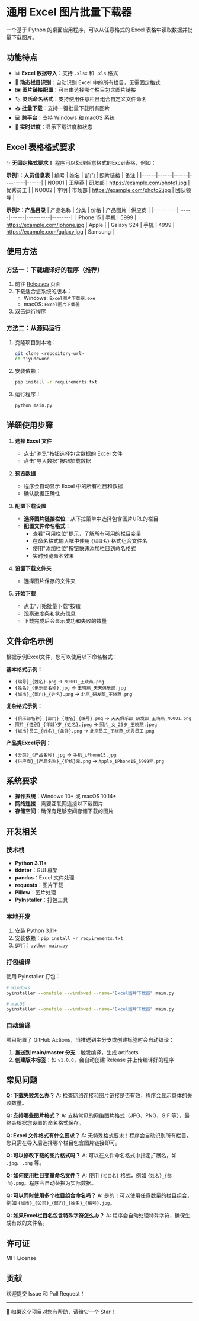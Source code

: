 # 通用 Excel 图片批量下载器

一个基于 Python 的桌面应用程序，可以从任意格式的 Excel 表格中读取数据并批量下载图片。

## 功能特点


- 📊 **Excel 数据导入**：支持 `.xlsx` 和 `.xls` 格式
- 🔧 **动态栏目识别**：自动识别 Excel 中的所有栏目，无需固定格式
- 🖼️ **图片链接配置**：可自由选择哪个栏目包含图片链接
- 🏷️ **灵活命名格式**：支持使用任意栏目组合自定义文件命名
- 📥 **批量下载**：支持一键批量下载所有图片
- 💻 **跨平台**：支持 Windows 和 macOS 系统
- 🔄 **实时进度**：显示下载进度和状态

## Excel 表格格式要求

✨ **无固定格式要求！** 程序可以处理任意格式的Excel表格，例如：

**示例1：人员信息表**
| 编号 | 姓名 | 部门 | 照片链接 | 备注 |
|------|------|------|---------|------|
| NO001 | 王晓燕 | 研发部 | https://example.com/photo1.jpg | 优秀员工 |
| NO002 | 李明 | 市场部 | https://example.com/photo2.jpg | 团队领导 |

**示例2：产品目录**
| 产品名称 | 分类 | 价格 | 产品图片 | 供应商 |
|----------|------|------|----------|--------|
| iPhone 15 | 手机 | 5999 | https://example.com/iphone.jpg | Apple |
| Galaxy S24 | 手机 | 4999 | https://example.com/galaxy.jpg | Samsung |

## 使用方法

### 方法一：下载编译好的程序（推荐）

1. 前往 [Releases](../../releases) 页面
2. 下载适合您系统的版本：
   - Windows: `Excel图片下载器.exe`
   - macOS: `Excel图片下载器`
3. 双击运行程序

### 方法二：从源码运行

1. 克隆项目到本地：
   ```bash
   git clone <repository-url>
   cd tiyudowond
   ```

2. 安装依赖：
   ```bash
   pip install -r requirements.txt
   ```

3. 运行程序：
   ```bash
   python main.py
   ```

## 详细使用步骤

1. **选择 Excel 文件**
   - 点击"浏览"按钮选择包含数据的 Excel 文件
   - 点击"导入数据"按钮加载数据

2. **预览数据**
   - 程序会自动显示 Excel 中的所有栏目和数据
   - 确认数据正确性

3. **配置下载设置**
   - **选择图片链接栏位**：从下拉菜单中选择包含图片URL的栏目
   - **配置文件命名格式**：
     - 查看"可用栏位"提示，了解所有可用的栏目变量
     - 在命名格式输入框中使用 `{栏目名}` 格式组合文件名
     - 使用"添加栏位"按钮快速添加栏目到命名格式
     - 实时预览命名效果

4. **设置下载文件夹**
   - 选择图片保存的文件夹

5. **开始下载**
   - 点击"开始批量下载"按钮
   - 观察进度条和状态信息
   - 下载完成后会显示成功和失败的数量

## 文件命名示例

根据示例Excel文件，您可以使用以下命名格式：

**基本格式示例：**
- `{编号}_{姓名}.png` → `NO001_王晓燕.png`
- `{姓名}_{俱乐部名称}.jpg` → `王晓燕_天天俱乐部.jpg`
- `{城市}_{部门}_{姓名}.png` → `北京_研发部_王晓燕.png`

**复杂格式示例：**
- `{俱乐部名称}_{部门}_{姓名}_{编号}.png` → `天天俱乐部_研发部_王晓燕_NO001.png`
- `照片_{性别}_{年龄}岁_{姓名}.jpeg` → `照片_女_25岁_王晓燕.jpeg`
- `{城市}员工_{姓名}_{备注}.png` → `北京员工_王晓燕_优秀员工.png`

**产品类Excel示例：**
- `{分类}_{产品名称}.jpg` → `手机_iPhone15.jpg`
- `{供应商}_{产品名称}_{价格}元.png` → `Apple_iPhone15_5999元.png`

## 系统要求

- **操作系统**：Windows 10+ 或 macOS 10.14+
- **网络连接**：需要互联网连接以下载图片
- **存储空间**：确保有足够空间存储下载的图片

## 开发相关

### 技术栈

- **Python 3.11+**
- **tkinter**：GUI 框架
- **pandas**：Excel 文件处理
- **requests**：图片下载
- **Pillow**：图片处理
- **PyInstaller**：打包工具

### 本地开发

1. 安装 Python 3.11+
2. 安装依赖：`pip install -r requirements.txt`
3. 运行：`python main.py`

### 打包编译

使用 PyInstaller 打包：

```bash
# Windows
pyinstaller --onefile --windowed --name="Excel图片下载器" main.py

# macOS
pyinstaller --onefile --windowed --name="Excel图片下载器" main.py
```

### 自动编译

项目配置了 GitHub Actions，当推送到主分支或创建标签时会自动编译：

1. **推送到 main/master 分支**：触发编译，生成 artifacts
2. **创建版本标签**：如 `v1.0.0`，会自动创建 Release 并上传编译好的程序

## 常见问题

**Q: 下载失败怎么办？**
A: 检查网络连接和图片链接是否有效，程序会显示具体的失败数量。

**Q: 支持哪些图片格式？**
A: 支持常见的网络图片格式（JPG、PNG、GIF 等），最终会根据您设置的命名格式保存。

**Q: Excel 文件格式有什么要求？**
A: 无特殊格式要求！程序会自动识别所有栏目，您只需在导入后选择哪个栏目包含图片链接即可。

**Q: 可以修改下载的图片格式吗？**
A: 可以在文件命名格式中指定扩展名，如 `.jpg`、`.png` 等。

**Q: 如何使用栏目变量命名文件？**
A: 使用 `{栏目名}` 格式，例如 `{姓名}_{部门}.png`。程序会自动替换为实际数据。

**Q: 可以同时使用多个栏目组合命名吗？**
A: 是的！可以使用任意数量的栏目组合，例如 `{城市}_{公司}_{部门}_{姓名}_{编号}.jpg`。

**Q: 如果Excel栏目名包含特殊字符怎么办？**
A: 程序会自动处理特殊字符，确保生成有效的文件名。

## 许可证

MIT License

## 贡献

欢迎提交 Issue 和 Pull Request！

---

🌟 如果这个项目对您有帮助，请给它一个 Star！
